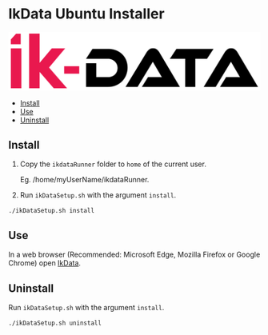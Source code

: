 # IkData Ubuntu Installer <!-- omit in toc -->

![Ik-Data Logo](../media/Ik-Data.png?raw=true)

- [Install](#install)
- [Use](#use)
- [Uninstall](#uninstall)

## Install

1. Copy the `ikdataRunner` folder to `home` of the current user.

    Eg. /home/myUserName/ikdataRunner.

2. Run `ikDataSetup.sh` with the argument `install`.

````shell
./ikDataSetup.sh install
````

## Use

In a web browser (Recommended: Microsoft Edge, Mozilla Firefox or Google Chrome) open [IkData](http://localhost:8023).

## Uninstall

Run `ikDataSetup.sh` with the argument `install`.

````shell
./ikDataSetup.sh uninstall
````
